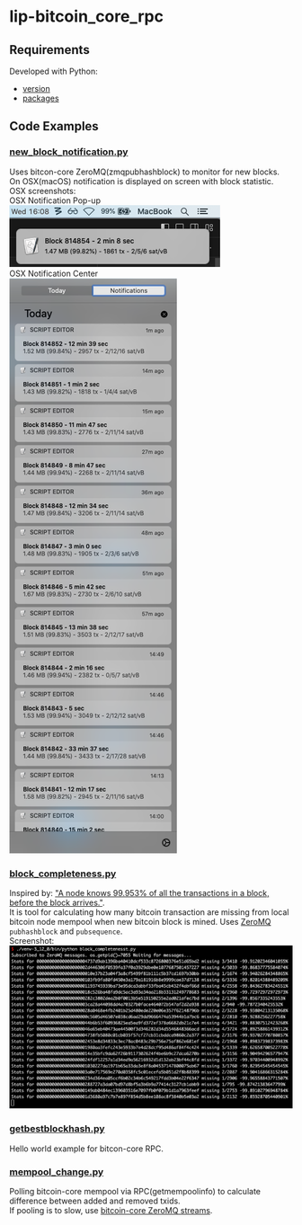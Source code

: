 # lip-bitcoin_core_rpc

## Requirements
Developed with Python:
 - [version](https://github.com/sasa-buklijas/lip-bitcoin_core_rpc/blob/main/.python-version)
 - [packages](https://github.com/sasa-buklijas/lip-bitcoin_core_rpc/blob/main/requirements.txt)

## Code Examples
### [new_block_notification.py](./new_block_notification.py)  
Uses bitcon-core ZeroMQ(zmqpubhashblock) to monitor for new blocks.  
On OSX(macOS) notification is displayed on screen with block statistic.  
OSX screenshots:  
OSX Notification Pop-up  
![OSX notification](./documentation/screenshots/osx_notification.png)  
OSX Notification Center  
![OSX notifications](./documentation/screenshots/osx_notifications.png)

### [block_completeness.py](./block_completeness.py)
Inspired by: ["A node knows 99.953% of all the transactions in a block, before the block arrives."](https://btctranscripts.com/greg-maxwell/2017-11-27-gmaxwell-advances-in-block-propagation/#original-bitcoin-block-relay-protocol).  
It is tool for calculating how many bitcoin transaction are missing from local bitcoin node mempool when new bitcoin block is mined. Uses [ZeroMQ](https://github.com/bitcoin/bitcoin/blob/master/doc/zmq.md) `pubhashblock` and `pubsequence`.   
Screenshot:
![block_completeness.py notifications](./documentation/screenshots/block_completeness.png)

### [getbestblockhash.py](./getbestblockhash.py)  
Hello world example for bitcon-core RPC.

### [mempool_change.py](./mempool_change.py)  
Polling bitcoin-core mempool via RPC(getmempoolinfo) to calculate difference between added and removed txids.  
If pooling is to slow, use [bitcoin-core ZeroMQ streams](https://bitcoindev.network/accessing-bitcoins-zeromq-interface/). 


